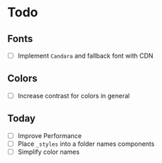 # Todo

## Fonts

- [ ] Implement `Candara` and fallback font with CDN

## Colors

- [ ] Increase contrast for colors in general

## Today

- [ ] Improve Performance
- [ ] Place `_styles` into a folder names components
- [ ] Simplify color names
